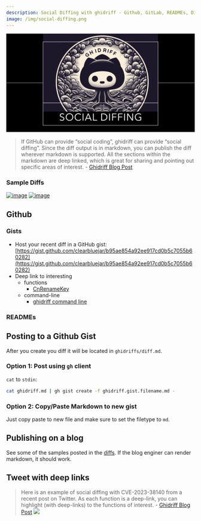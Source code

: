 ```yaml
---
description: Social Diffing with ghidriff - Github, GitLab, READMEs, Diffpreview.github.io
image: /img/social-diffing.png
---
```


![Alt text](../../static/img/social-diffing.png)

> If GitHub can provide “social coding”, ghidriff can provide “social diffing”. Since the diff output is in markdown, you can publish the diff wherever markdown is supported. All the sections within the markdown are deep linked, which is great for sharing and pointing out specific areas of interest. - [Ghidriff Blog Post](https://clearbluejar.github.io/posts/ghidriff-ghidra-binary-diffing-engine/#social-binary-diffing)


### Sample Diffs

<div>
    <a href="https://gist.github.com/clearbluejar/b95ae854a92ee917cd0b5c7055b60282"><img width="30%" align=top alt="image" src="https://github.com/clearbluejar/ghidriff/assets/3752074/d53b681f-8cc9-479c-af4c-5ec697cf4989"></a>
    <a href="https://gist.github.com/clearbluejar/b95ae854a92ee917cd0b5c7055b60282#visual-chart-diff"><img width="30%" align=top alt="image" src="https://github.com/clearbluejar/ghidriff/assets/3752074/16d7ae4c-4df9-4bcd-b4af-0ce576d49ad1"></a>
<div>


## Github

### Gists

- Host your recent diff in a GitHub gist: [https://gist.github.com/clearbluejar/b95ae854a92ee917cd0b5c7055b60282](https://gist.github.com/clearbluejar/b95ae854a92ee917cd0b5c7055b60282)
- Deep link to interesting 
  - functions
    - [CnRenameKey](https://gist.github.com/clearbluejar/b95ae854a92ee917cd0b5c7055b60282#cmrenamekey)
  - command-line
    - [ghidriff command line](https://gist.github.com/clearbluejar/b95ae854a92ee917cd0b5c7055b60282#command-line)


### READMEs

## Posting to a Github Gist

After you create you diff it will be located in `ghidriffs/diff.md`.

### Option 1: Post using `gh` client

`cat` to `stdin`:

```bash
cat ghidriff.md | gh gist create -f ghidriff.gist.filename.md -
```

### Option 2: Copy/Paste Markdown to new gist

Just copy paste to new file and make sure to set the filetype to `md`.

## Publishing on a blog

See some of the samples posted in the [diffs](/diffs/category/). If the blog enginer can render markdown, it should work.


## Tweet with deep links

> Here is an example of social diffing with CVE-2023-38140 from a recent post on Twitter. As each function is a deep-link, you can highlight (with deep-links) to the functions of interest. - [Ghidriff Blog Post](https://clearbluejar.github.io/posts/ghidriff-ghidra-binary-diffing-engine/#social-binary-diffing)
> [![](https://clearbluejar.github.io/assets/img/2023-12-20-ghidriff-ghidra-binary-diffing-engine/cve-2023-38140.png)](https://twitter.com/clearbluejar/status/1711613511367868845)




